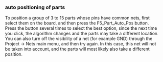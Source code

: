 ### auto positioning of parts

To position a group of 3 to 15 parts whose pins have common nets, first select them on the board, and then press the F5_Part_Auto_Pos button. Press the button several times to select the best option, since the next time you click, the algorithm changes and the parts may take a different location. You can also turn off the visibility of a net (for example GND) through the Project -> Nets main menu, and then try again. In this case, this net will not be taken into account, and the parts will most likely also take a different position.


